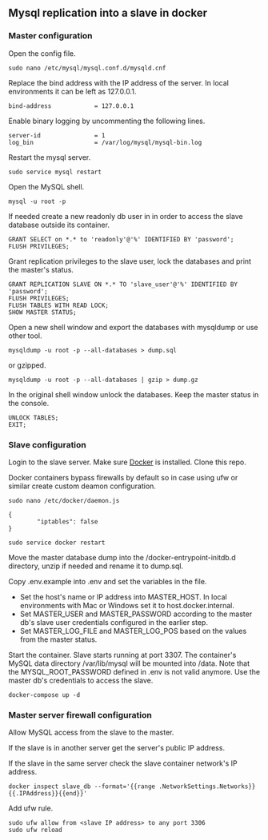 ## Mysql replication into a slave in docker

### Master configuration

Open the config file.

```
sudo nano /etc/mysql/mysql.conf.d/mysqld.cnf
```

Replace the bind address with the IP address of the server. In local environments it can be left as 127.0.0.1.

```
bind-address            = 127.0.0.1
```

Enable binary logging by uncommenting the following lines.

```
server-id               = 1
log_bin                 = /var/log/mysql/mysql-bin.log 
```

Restart the mysql server.

```
sudo service mysql restart
```

Open the MySQL shell. 

```
mysql -u root -p
```

If needed create a new readonly db user in in order to access the slave database outside its container.

```
GRANT SELECT on *.* to 'readonly'@'%' IDENTIFIED BY 'password';
FLUSH PRIVILEGES;
```

Grant replication privileges to the slave user, lock the databases and print the master's status.

```
GRANT REPLICATION SLAVE ON *.* TO 'slave_user'@'%' IDENTIFIED BY 'password';
FLUSH PRIVILEGES;
FLUSH TABLES WITH READ LOCK;
SHOW MASTER STATUS;
```

Open a new shell window and export the databases with mysqldump or use other tool.

```
mysqldump -u root -p --all-databases > dump.sql
```

or gzipped.

```
mysqldump -u root -p --all-databases | gzip > dump.gz
```

In the original shell window unlock the databases. Keep the master status in the console.

```
UNLOCK TABLES;
EXIT;
```

### Slave configuration

Login to the slave server. Make sure [Docker](https://docs.docker.com/install/) is installed. Clone this repo.

Docker containers bypass firewalls by default so in case using ufw or similar create custom deamon configuration.

```
sudo nano /etc/docker/daemon.js
```

```
{
        "iptables": false
}
```

```
sudo service docker restart
```

Move the master database dump into the /docker-entrypoint-initdb.d directory, unzip if needed and rename it to dump.sql.

Copy .env.example into .env and set the variables in the file.

- Set the host's name or IP address into MASTER_HOST. In local environments with Mac or Windows set it to host.docker.internal.
- Set MASTER_USER and MASTER_PASSWORD according to the master db's slave user credentials configured in the earlier step.
- Set MASTER_LOG_FILE and MASTER_LOG_POS based on the values from the master status.

Start the container. Slave starts running at port 3307. The container's MySQL data directory /var/lib/mysql will be mounted into /data. Note that the MYSQL_ROOT_PASSWORD defined in .env is not valid anymore. Use the master db's credentials to access the slave.

```
docker-compose up -d
```

### Master server firewall configuration

Allow MySQL access from the slave to the master.

If the slave is in another server get the server's public IP address.

If the slave in the same server check the slave container network's IP address. 

```
docker inspect slave_db --format='{{range .NetworkSettings.Networks}}{{.IPAddress}}{{end}}'
```

Add ufw rule.

```
sudo ufw allow from <slave IP address> to any port 3306
sudo ufw reload
```
